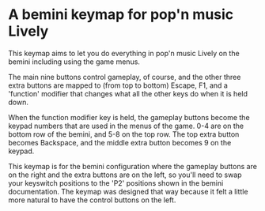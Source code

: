 # A bemini keymap for pop'n music Lively

This keymap aims to let you do everything in pop'n music Lively on the bemini including using the game menus.

The main nine buttons control gameplay, of course, and the other three extra buttons are mapped to (from top to bottom) Escape, F1, and a 'function' modifier that changes what all the other keys do when it is held down.

When the function modifier key is held, the gameplay buttons become the keypad numbers that are used in the menus of the game. 0-4 are on the bottom row of the bemini, and 5-8 on the top row. The top extra button becomes Backspace, and the middle extra button becomes 9 on the keypad.

This keymap is for the bemini configuration where the gameplay buttons are on the right and the extra buttons are on the left, so you'll need to swap your keyswitch positions to the 'P2' positions shown in the bemini documentation. The keymap was designed that way because it felt a little more natural to have the control buttons on the left.
